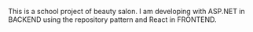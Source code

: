 This is a school project of beauty salon. I am developing with ASP.NET in BACKEND using the repository pattern and React in FRONTEND.

